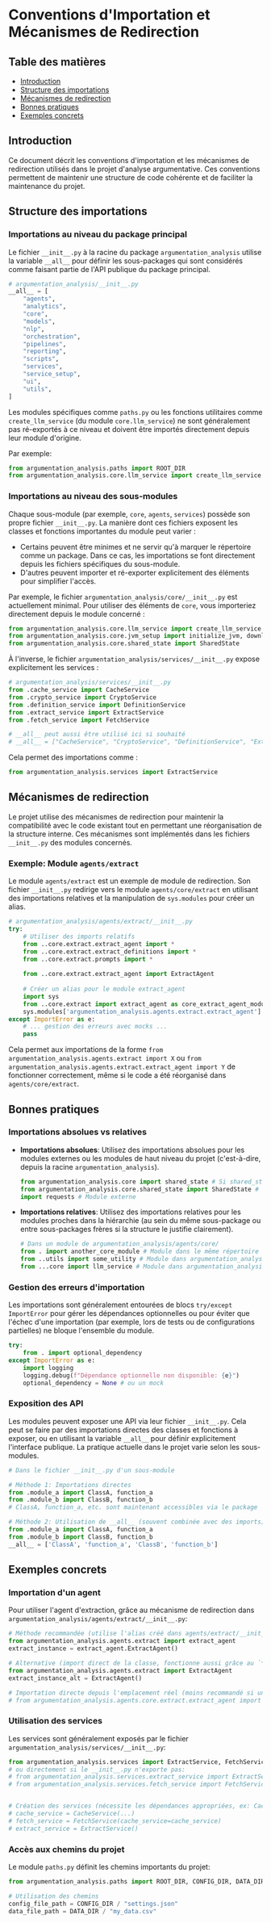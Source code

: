# Conventions d'Importation et Mécanismes de Redirection

## Table des matières

- [Introduction](#introduction)
- [Structure des importations](#structure-des-importations)
- [Mécanismes de redirection](#mécanismes-de-redirection)
- [Bonnes pratiques](#bonnes-pratiques)
- [Exemples concrets](#exemples-concrets)

## Introduction

Ce document décrit les conventions d'importation et les mécanismes de redirection utilisés dans le projet d'analyse argumentative. Ces conventions permettent de maintenir une structure de code cohérente et de faciliter la maintenance du projet.

## Structure des importations

### Importations au niveau du package principal

Le fichier `__init__.py` à la racine du package `argumentation_analysis` utilise la variable `__all__` pour définir les sous-packages qui sont considérés comme faisant partie de l'API publique du package principal.

```python
# argumentation_analysis/__init__.py
__all__ = [
    "agents",
    "analytics",
    "core",
    "models",
    "nlp",
    "orchestration",
    "pipelines",
    "reporting",
    "scripts",
    "services",
    "service_setup",
    "ui",
    "utils",
]
```

Les modules spécifiques comme `paths.py` ou les fonctions utilitaires comme `create_llm_service` (du module `core.llm_service`) ne sont généralement pas ré-exportés à ce niveau et doivent être importés directement depuis leur module d'origine.

Par exemple:
```python
from argumentation_analysis.paths import ROOT_DIR
from argumentation_analysis.core.llm_service import create_llm_service
```

### Importations au niveau des sous-modules

Chaque sous-module (par exemple, `core`, `agents`, `services`) possède son propre fichier `__init__.py`. La manière dont ces fichiers exposent les classes et fonctions importantes du module peut varier :
*   Certains peuvent être minimes et ne servir qu'à marquer le répertoire comme un package. Dans ce cas, les importations se font directement depuis les fichiers spécifiques du sous-module.
*   D'autres peuvent importer et ré-exporter explicitement des éléments pour simplifier l'accès.

Par exemple, le fichier `argumentation_analysis/core/__init__.py` est actuellement minimal. Pour utiliser des éléments de `core`, vous importeriez directement depuis le module concerné :

```python
from argumentation_analysis.core.llm_service import create_llm_service
from argumentation_analysis.core.jvm_setup import initialize_jvm, download_tweety_jars
from argumentation_analysis.core.shared_state import SharedState
```

À l'inverse, le fichier `argumentation_analysis/services/__init__.py` expose explicitement les services :

```python
# argumentation_analysis/services/__init__.py
from .cache_service import CacheService
from .crypto_service import CryptoService
from .definition_service import DefinitionService
from .extract_service import ExtractService
from .fetch_service import FetchService

# __all__ peut aussi être utilisé ici si souhaité
# __all__ = ["CacheService", "CryptoService", "DefinitionService", "ExtractService", "FetchService"]
```
Cela permet des importations comme :
```python
from argumentation_analysis.services import ExtractService
```

## Mécanismes de redirection

Le projet utilise des mécanismes de redirection pour maintenir la compatibilité avec le code existant tout en permettant une réorganisation de la structure interne. Ces mécanismes sont implémentés dans les fichiers `__init__.py` des modules concernés.

### Exemple: Module `agents/extract`

Le module `agents/extract` est un exemple de module de redirection. Son fichier `__init__.py` redirige vers le module `agents/core/extract` en utilisant des importations relatives et la manipulation de `sys.modules` pour créer un alias.

```python
# argumentation_analysis/agents/extract/__init__.py
try:
    # Utiliser des imports relatifs
    from ..core.extract.extract_agent import *
    from ..core.extract.extract_definitions import *
    from ..core.extract.prompts import *
    
    from ..core.extract.extract_agent import ExtractAgent
    
    # Créer un alias pour le module extract_agent
    import sys
    from ..core.extract import extract_agent as core_extract_agent_module
    sys.modules['argumentation_analysis.agents.extract.extract_agent'] = core_extract_agent_module
except ImportError as e:
    # ... gestion des erreurs avec mocks ...
    pass
```

Cela permet aux importations de la forme `from argumentation_analysis.agents.extract import X` ou `from argumentation_analysis.agents.extract.extract_agent import Y` de fonctionner correctement, même si le code a été réorganisé dans `agents/core/extract`.

## Bonnes pratiques

### Importations absolues vs relatives

- **Importations absolues**: Utilisez des importations absolues pour les modules externes ou les modules de haut niveau du projet (c'est-à-dire, depuis la racine `argumentation_analysis`).
  ```python
  from argumentation_analysis.core import shared_state # Si shared_state est exposé par core/__init__.py
  from argumentation_analysis.core.shared_state import SharedState # Plus typique si core/__init__.py est minimal
  import requests # Module externe
  ```

- **Importations relatives**: Utilisez des importations relatives pour les modules proches dans la hiérarchie (au sein du même sous-package ou entre sous-packages frères si la structure le justifie clairement).
  ```python
  # Dans un module de argumentation_analysis/agents/core/
  from . import another_core_module # Module dans le même répertoire
  from ..utils import some_utility # Module dans argumentation_analysis/agents/utils/
  from ...core import llm_service # Module dans argumentation_analysis/core/
  ```

### Gestion des erreurs d'importation

Les importations sont généralement entourées de blocs `try/except ImportError` pour gérer les dépendances optionnelles ou pour éviter que l'échec d'une importation (par exemple, lors de tests ou de configurations partielles) ne bloque l'ensemble du module.

```python
try:
    from . import optional_dependency
except ImportError as e:
    import logging
    logging.debug(f"Dépendance optionnelle non disponible: {e}")
    optional_dependency = None # ou un mock
```

### Exposition des API

Les modules peuvent exposer une API via leur fichier `__init__.py`. Cela peut se faire par des importations directes des classes et fonctions à exposer, ou en utilisant la variable `__all__` pour définir explicitement l'interface publique. La pratique actuelle dans le projet varie selon les sous-modules.

```python
# Dans le fichier __init__.py d'un sous-module

# Méthode 1: Importations directes
from .module_a import ClassA, function_a
from .module_b import ClassB, function_b
# ClassA, function_a, etc. sont maintenant accessibles via le package

# Méthode 2: Utilisation de __all__ (souvent combinée avec des imports)
from .module_a import ClassA, function_a
from .module_b import ClassB, function_b
__all__ = ['ClassA', 'function_a', 'ClassB', 'function_b']
```

## Exemples concrets

### Importation d'un agent

Pour utiliser l'agent d'extraction, grâce au mécanisme de redirection dans `argumentation_analysis/agents/extract/__init__.py`:

```python
# Méthode recommandée (utilise l'alias créé dans agents/extract/__init__.py)
from argumentation_analysis.agents.extract import extract_agent
extract_instance = extract_agent.ExtractAgent()

# Alternative (import direct de la classe, fonctionne aussi grâce au `*` import)
from argumentation_analysis.agents.extract import ExtractAgent
extract_instance_alt = ExtractAgent()

# Importation directe depuis l'emplacement réel (moins recommandé si une redirection existe)
# from argumentation_analysis.agents.core.extract.extract_agent import ExtractAgent
```

### Utilisation des services

Les services sont généralement exposés par le fichier `argumentation_analysis/services/__init__.py`:

```python
from argumentation_analysis.services import ExtractService, FetchService
# ou directement si le __init__.py n'exporte pas:
# from argumentation_analysis.services.extract_service import ExtractService
# from argumentation_analysis.services.fetch_service import FetchService


# Création des services (nécessite les dépendances appropriées, ex: CacheService pour FetchService)
# cache_service = CacheService(...)
# fetch_service = FetchService(cache_service=cache_service)
# extract_service = ExtractService()
```

### Accès aux chemins du projet

Le module `paths.py` définit les chemins importants du projet:

```python
from argumentation_analysis.paths import ROOT_DIR, CONFIG_DIR, DATA_DIR

# Utilisation des chemins
config_file_path = CONFIG_DIR / "settings.json"
data_file_path = DATA_DIR / "my_data.csv"